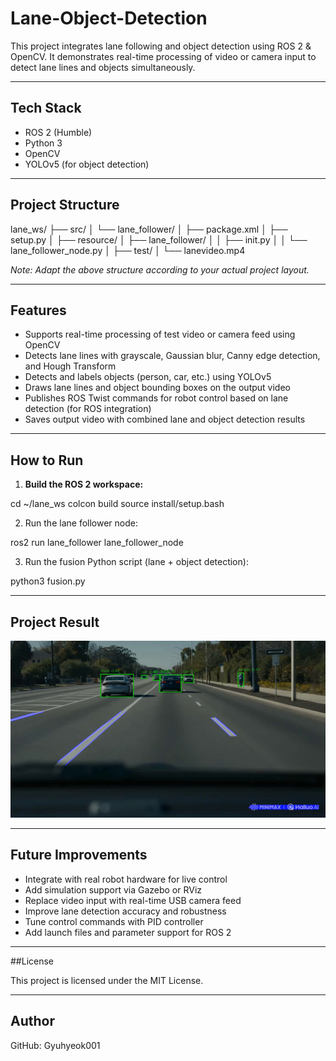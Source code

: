 # Lane-Object-Detection

This project integrates lane following and object detection using ROS 2 & OpenCV. It demonstrates real-time processing of video or camera input to detect lane lines and objects simultaneously.

---

## Tech Stack

- ROS 2 (Humble)
- Python 3
- OpenCV
- YOLOv5 (for object detection)

---

## Project Structure

lane_ws/
├── src/
│ └── lane_follower/
│ ├── package.xml
│ ├── setup.py
│ ├── resource/
│ ├── lane_follower/
│ │ ├── init.py
│ │ └── lane_follower_node.py
│ ├── test/
│ └── lanevideo.mp4

*Note: Adapt the above structure according to your actual project layout.*

---

## Features

- Supports real-time processing of test video or camera feed using OpenCV
- Detects lane lines with grayscale, Gaussian blur, Canny edge detection, and Hough Transform
- Detects and labels objects (person, car, etc.) using YOLOv5
- Draws lane lines and object bounding boxes on the output video
- Publishes ROS Twist commands for robot control based on lane detection (for ROS integration)
- Saves output video with combined lane and object detection results

---

## How to Run

1. **Build the ROS 2 workspace:**

cd ~/lane_ws
colcon build
source install/setup.bash

2. Run the lane follower node:

ros2 run lane_follower lane_follower_node

3. Run the fusion Python script (lane + object detection):

python3 fusion.py

---

## Project Result

[![Fusion Output Video](./output/fusion_output_thumbnail.png)](./output/fusion_output.mp4)


---

## Future Improvements

- Integrate with real robot hardware for live control
- Add simulation support via Gazebo or RViz
- Replace video input with real-time USB camera feed
- Improve lane detection accuracy and robustness
- Tune control commands with PID controller
- Add launch files and parameter support for ROS 2

---

##License

This project is licensed under the MIT License.

---

## Author

GitHub: Gyuhyeok001

